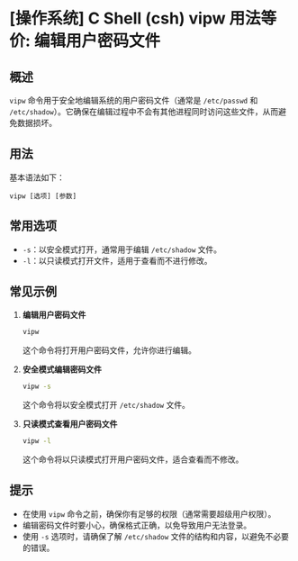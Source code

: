 # [操作系统] C Shell (csh) vipw 用法等价: 编辑用户密码文件

## 概述
`vipw` 命令用于安全地编辑系统的用户密码文件（通常是 `/etc/passwd` 和 `/etc/shadow`）。它确保在编辑过程中不会有其他进程同时访问这些文件，从而避免数据损坏。

## 用法
基本语法如下：
```
vipw [选项] [参数]
```

## 常用选项
- `-s`：以安全模式打开，通常用于编辑 `/etc/shadow` 文件。
- `-l`：以只读模式打开文件，适用于查看而不进行修改。

## 常见示例
1. **编辑用户密码文件**
   ```bash
   vipw
   ```
   这个命令将打开用户密码文件，允许你进行编辑。

2. **安全模式编辑密码文件**
   ```bash
   vipw -s
   ```
   这个命令将以安全模式打开 `/etc/shadow` 文件。

3. **只读模式查看用户密码文件**
   ```bash
   vipw -l
   ```
   这个命令将以只读模式打开用户密码文件，适合查看而不修改。

## 提示
- 在使用 `vipw` 命令之前，确保你有足够的权限（通常需要超级用户权限）。
- 编辑密码文件时要小心，确保格式正确，以免导致用户无法登录。
- 使用 `-s` 选项时，请确保了解 `/etc/shadow` 文件的结构和内容，以避免不必要的错误。